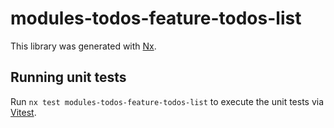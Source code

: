 # modules-todos-feature-todos-list

This library was generated with [Nx](https://nx.dev).

## Running unit tests

Run `nx test modules-todos-feature-todos-list` to execute the unit tests via [Vitest](https://vitest.dev/).

